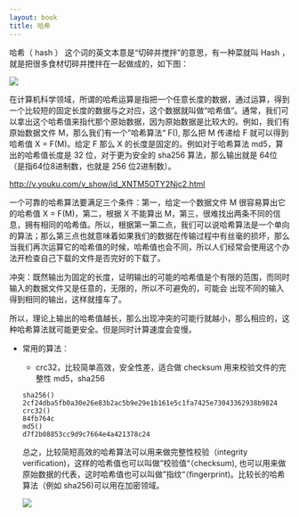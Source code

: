 ```yaml
---
layout: book
title: 哈希
---
```


哈希（ hash ） 这个词的英文本意是“切碎并搅拌”的意思，有一种菜就叫 Hash ，就是把很多食材切碎并搅拌在一起做成的，如下图：

![](http://peterpic.qiniudn.com/hash_dish.jpg)


在计算机科学领域，所谓的哈希运算是指把一个任意长度的数据，通过运算，得到一个比较短的固定长度的数据与之对应，这个数据就叫做“哈希值”。通常，我们可以拿出这个哈希值来指代那个原始数据，因为原始数据是比较大的。例如，我们有原始数据文件 M，那么我们有一个”哈希算法“ F(), 那么把 M 传递给 F 就可以得到哈希值 X = F(M)。给定 F 那么 X 的长度是固定的。例如对于哈希算法 md5，算出的哈希值长度是 32 位，对于更为安全的 sha256 算法，那么输出就是 64位（是指64位8进制数，也就是 256 位2进制数）。

http://v.youku.com/v_show/id_XNTM5OTY2Njc2.html

一个可靠的哈希算法要满足三个条件：第一，给定一个数据文件 M 很容易算出它的哈希值 X = F(M)，第二，根据 X 不能算出 M，第三，很难找出两条不同的信息，拥有相同的哈希值。所以，根据第一第二点，我们可以说哈希算法是一个单向的算法；那么第三点也就意味着如果我们的数据在传输过程中有丝毫的损坏，那么当我们再次运算它的哈希值的时候，哈希值也会不同，所以人们经常会使用这个办法开检查自己下载的文件是否完好的下载了。


冲突：既然输出为固定的长度，证明输出的可能的哈希值是个有限的范围，而同时输入的数据文件又是任意的，无限的，所以不可避免的，可能会 出现不同的输入得到相同的输出，这样就撞车了。

所以，理论上输出的哈希值越长，那么出现冲突的可能行就越小，那么相应的，这种哈希算法就可能更安全。但是同时计算速度会变慢。

- 常用的算法：
	- crc32，比较简单高效，安全性差，适合做 checksum 用来校验文件的完整性
	md5，sha256

	```
	sha256()
	2cf24dba5fb0a30e26e83b2ac5b9e29e1b161e5c1fa7425e73043362938b9824
	crc32()
	84fb764c
	md5()
	d7f2b08853cc9d9c7664e4a421378c24
	```

	总之，比较简短高效的哈希算法可以用来做完整性校验（integrity verification)，这样的哈希值也可以叫做”校验值“（checksum), 也可以用来做原始数据的代表，这时哈希值也可以叫做”指纹“（fingerprint)。比较长的哈希算法（例如 sha256)可以用在加密领域。

	![](http://peterpic.qiniudn.com/fingerprint.jpeg)